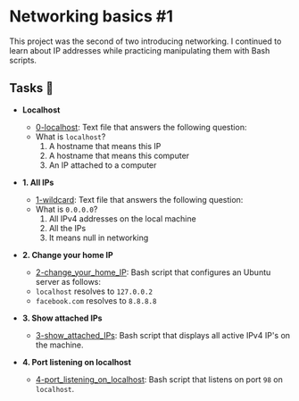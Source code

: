 # Networking basics #1

This project was the second of two introducing networking. I continued to learn
about IP addresses while practicing manipulating them with Bash scripts.

## Tasks :page_with_curl:

* **Localhost**
  * [0-localhost](./0-localhost): Text file that answers the following question:
  * What is `localhost`?
    1. A hostname that means this IP
    2. A hostname that means this computer
    3. An IP attached to a computer

* **1. All IPs**
  * [1-wildcard](./1-wildcard): Text file that answers the following question:
  * What is `0.0.0.0`?
    1. All IPv4 addresses on the local machine
    2. All the IPs
    3. It means null in networking

* **2. Change your home IP**
  * [2-change_your_home_IP](./2-change_your_home_IP): Bash script that configures
  an Ubuntu server as follows:
  * `localhost` resolves to `127.0.0.2`
  * `facebook.com` resolves to `8.8.8.8`

* **3. Show attached IPs**
  * [3-show_attached_IPs](./3-show_attached_IPs): Bash script that displays all active IPv4
  IP's on the machine.

* **4. Port listening on localhost**
  * [4-port_listening_on_localhost](./4-port_listening_on_localhost): Bash script that
  listens on port `98` on `localhost`.
